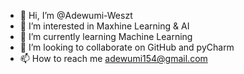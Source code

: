 - 👋 Hi, I’m @Adewumi-Weszt
- 👀 I’m interested in Maxhine Learning & AI
- 🌱 I’m currently learning Machine Learning
- 💞️ I’m looking to collaborate on GitHub and pyCharm
- 📫 How to reach me adewumi154@gmail.com
